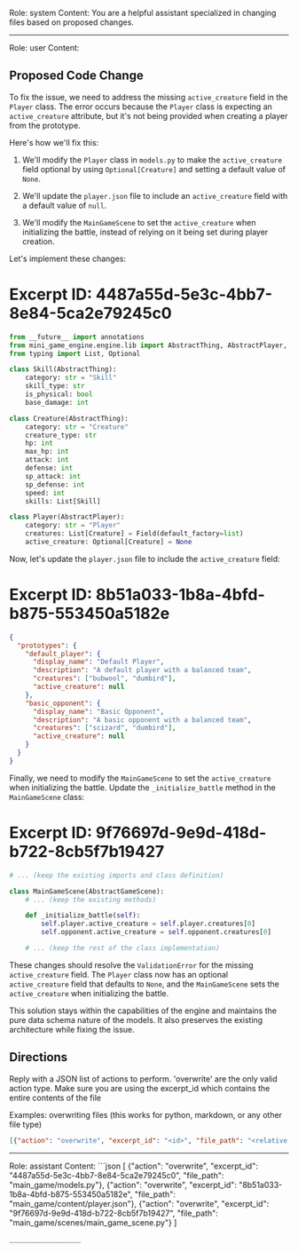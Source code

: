 Role: system
Content: You are a helpful assistant specialized in changing files based on proposed changes.
__________________
Role: user
Content: 
## Proposed Code Change
To fix the issue, we need to address the missing `active_creature` field in the `Player` class. The error occurs because the `Player` class is expecting an `active_creature` attribute, but it's not being provided when creating a player from the prototype.

Here's how we'll fix this:

1. We'll modify the `Player` class in `models.py` to make the `active_creature` field optional by using `Optional[Creature]` and setting a default value of `None`.

2. We'll update the `player.json` file to include an `active_creature` field with a default value of `null`.

3. We'll modify the `MainGameScene` to set the `active_creature` when initializing the battle, instead of relying on it being set during player creation.

Let's implement these changes:

# Excerpt ID: 4487a55d-5e3c-4bb7-8e84-5ca2e79245c0
```python main_game/models.py
from __future__ import annotations
from mini_game_engine.engine.lib import AbstractThing, AbstractPlayer, Field
from typing import List, Optional

class Skill(AbstractThing):
    category: str = "Skill"
    skill_type: str
    is_physical: bool
    base_damage: int

class Creature(AbstractThing):
    category: str = "Creature"
    creature_type: str
    hp: int
    max_hp: int
    attack: int
    defense: int
    sp_attack: int
    sp_defense: int
    speed: int
    skills: List[Skill]

class Player(AbstractPlayer):
    category: str = "Player"
    creatures: List[Creature] = Field(default_factory=list)
    active_creature: Optional[Creature] = None
```

Now, let's update the `player.json` file to include the `active_creature` field:

# Excerpt ID: 8b51a033-1b8a-4bfd-b875-553450a5182e
```json main_game/content/player.json
{
  "prototypes": {
    "default_player": {
      "display_name": "Default Player",
      "description": "A default player with a balanced team",
      "creatures": ["bubwool", "dumbird"],
      "active_creature": null
    },
    "basic_opponent": {
      "display_name": "Basic Opponent",
      "description": "A basic opponent with a balanced team",
      "creatures": ["scizard", "dumbird"],
      "active_creature": null
    }
  }
}
```

Finally, we need to modify the `MainGameScene` to set the `active_creature` when initializing the battle. Update the `_initialize_battle` method in the `MainGameScene` class:

# Excerpt ID: 9f76697d-9e9d-418d-b722-8cb5f7b19427
```python main_game/scenes/main_game_scene.py
# ... (keep the existing imports and class definition)

class MainGameScene(AbstractGameScene):
    # ... (keep the existing methods)

    def _initialize_battle(self):
        self.player.active_creature = self.player.creatures[0]
        self.opponent.active_creature = self.opponent.creatures[0]

    # ... (keep the rest of the class implementation)
```

These changes should resolve the `ValidationError` for the missing `active_creature` field. The `Player` class now has an optional `active_creature` field that defaults to `None`, and the `MainGameScene` sets the `active_creature` when initializing the battle.

This solution stays within the capabilities of the engine and maintains the pure data schema nature of the models. It also preserves the existing architecture while fixing the issue.

## Directions
Reply with a JSON list of actions to perform. 'overwrite' are the only valid action type. 
Make sure you are using the excerpt_id which contains the entire contents of the file

Examples:
overwriting files (this works for python, markdown, or any other file type)
```json output_example1
[{"action": "overwrite", "excerpt_id": "<id>", "file_path": "<relative file path>"}]
```

__________________
Role: assistant
Content: ```json
[
    {"action": "overwrite", "excerpt_id": "4487a55d-5e3c-4bb7-8e84-5ca2e79245c0", "file_path": "main_game/models.py"},
    {"action": "overwrite", "excerpt_id": "8b51a033-1b8a-4bfd-b875-553450a5182e", "file_path": "main_game/content/player.json"},
    {"action": "overwrite", "excerpt_id": "9f76697d-9e9d-418d-b722-8cb5f7b19427", "file_path": "main_game/scenes/main_game_scene.py"}
]
```
__________________
